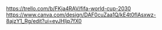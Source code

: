 https://trello.com/b/FKja4RAV/fifa-world-cup-2030
https://www.canva.com/design/DAF0cuZaa1Q/kE4t0flAsxwz-8ajzY1_Rg/edit?ui=eyJHIjp7fX0
